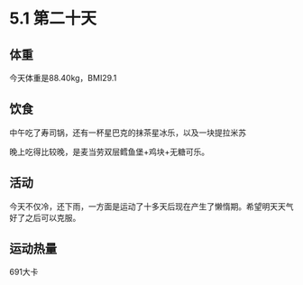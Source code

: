 # 5.1 第二十天

## 体重

今天体重是88.40kg，BMI29.1

## 饮食

中午吃了寿司锅，还有一杯星巴克的抹茶星冰乐，以及一块提拉米苏

晚上吃得比较晚，是麦当劳双层鳕鱼堡+鸡块+无糖可乐。

## 活动

今天不仅冷，还下雨，一方面是运动了十多天后现在产生了懒惰期。希望明天天气好了之后可以克服。

## 运动热量

691大卡